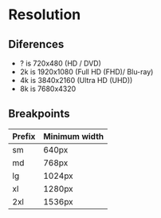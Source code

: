 # Resolution

## Diferences

<!-- CD 700mb -->

- ? is 720x480 (HD / DVD)
- 2k is 1920x1080 (Full HD (FHD)/ Blu-ray)
- 4k is 3840x2160 (Ultra HD (UHD))
- 8k is 7680x4320

<!--
Audio Descriptions (AD)
-->

<!--
High Dynamic Range
-->

## Breakpoints

| Prefix | Minimum width |
| ------ | ------------- |
| sm     | 640px         |
| md     | 768px         |
| lg     | 1024px        |
| xl     | 1280px        |
| 2xl    | 1536px        |
